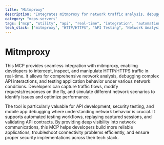 ```yaml
---
title: "Mitmproxy"
description: "Integrates mitmproxy for network traffic analysis, debugging, and API testing."
category: "mcps-servers"
tags: ["mcp", "utility", "api", "real-time", "integration", "automation"]
tech_stack: ["mitmproxy", "HTTP/HTTPS", "API Testing", "Network Analysis", "Web Security"]
---
```


# Mitmproxy

This MCP provides seamless integration with mitmproxy, enabling developers to intercept, inspect, and manipulate HTTP/HTTPS traffic in real-time. It allows for comprehensive network analysis, debugging complex API interactions, and testing application behavior under various network conditions. Developers can capture traffic flows, modify requests/responses on the fly, and simulate different network scenarios to identify issues and optimize performance.

The tool is particularly valuable for API development, security testing, and mobile app debugging where understanding network behavior is crucial. It supports automated testing workflows, replaying captured sessions, and validating API contracts. By providing deep visibility into network communications, this MCP helps developers build more reliable applications, troubleshoot connectivity problems efficiently, and ensure proper security implementations across their tech stack.
